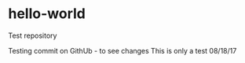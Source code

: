 # hello-world
Test repository

Testing commit on GithUb - to see changes
This is only a test
08/18/17 
